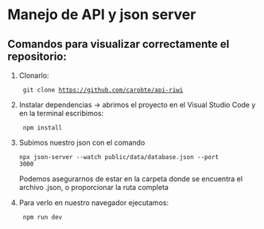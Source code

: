 # Manejo de API y json server

## Comandos para visualizar correctamente el repositorio:

1. Clonarlo:
   
   <code> git clone https://github.com/carobte/api-riwi </code>
  
2. Instalar dependencias -> abrimos el proyecto en el Visual Studio Code y en la terminal escribimos:
  
   <code> npm install </code>

3. Subimos nuestro json con el comando

   <code>npx json-server --watch public/data/database.json --port 3000</code> 
   <p> Podemos asegurarnos de estar en la carpeta donde se encuentra el archivo .json, o proporcionar la ruta completa <span>

5. Para verlo en nuestro navegador ejecutamos:
   
   <code> npm run dev </code>
